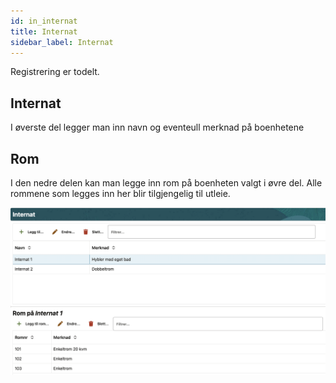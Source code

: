 ```yaml
---
id: in_internat
title: Internat
sidebar_label: Internat
---
```

Registrering er todelt.
 ## Internat
 I øverste del legger man inn navn og eventeull merknad på boenhetene
 
 ## Rom
I den nedre delen kan man legge inn rom på boenheten valgt i øvre del. Alle rommene som legges inn her blir tilgjengelig til utleie.

![bilde](/img/int_internat.png)
